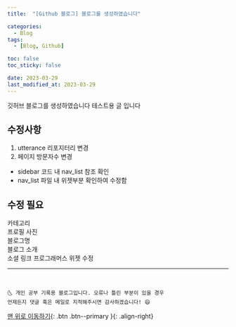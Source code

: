 ```yaml
---
title:  "[Github 블로그] 블로그를 생성하였습니다"

categories:
  - Blog
tags:
  - [Blog, Github]

toc: false
toc_sticky: false

date: 2023-03-29
last_modified_at: 2023-03-29
---
```

 

깃허브 블로그를 생성하였습니다
테스트용 글 입니다

## 수정사항

1. utterance 리포지터리 변경
2. 페이지 방문자수 변경  
  - sidebar 코드 내 nav_list 참조 확인
  - nav_list 파일 내 위젯부분 확인하여 수정함

## 수정 필요
카테고리  
프로필 사진  
블로그명  
블로그 소개  
소셜 링크
프로그래머스 위젯 수정

***
<br>

    🌜 개인 공부 기록용 블로그입니다. 오류나 틀린 부분이 있을 경우 
    언제든지 댓글 혹은 메일로 지적해주시면 감사하겠습니다! 😄

[맨 위로 이동하기](#){: .btn .btn--primary }{: .align-right}